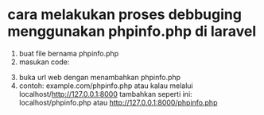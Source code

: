 # cara melakukan proses debbuging menggunakan phpinfo.php di laravel
1. buat file bernama phpinfo.php
2. masukan code:
<?php
phpinfo();
?>
3. buka url web dengan menambahkan phpinfo.php
4. contoh:
example.com/phpinfo.php atau kalau melalui localhost/http://127.0.0.1:8000 tambahkan seperti ini: localhost/phpinfo.php atau http://127.0.0.1:8000/phpinfo.php
